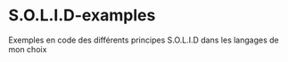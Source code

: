 # S.O.L.I.D-examples
Exemples en code des différents principes S.O.L.I.D dans les langages de mon choix
